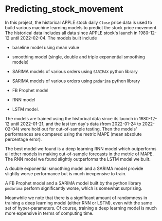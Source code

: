 # Predicting_stock_movement

In this project, the historical   APPLE  stock daily `Close` price data is used to build various machine learning models to predict the stock price movement. The historical data includes all data since APPLE stock's launch in 1980-12-12 until 2022-02-04. The models built include 

- baseline model using mean value

- smoothing model (single, double and triple exponential smoothing models)

- SARIMA models of various orders using `SARIMAX` python library

- SARIMA models of various orders using `pmdarima` python library

- FB Prophet model

- RNN model

- LSTM model. 

The models are trained using the historical data since its launch in 1980-12-12 until 2022-01-21, and  the last ten day's data (from 2022-01-24 to 2022-02-04) were hold out for out-of-sample testing.  Then the models' performances are compared using the metric MAPE (mean absolute percentage error). 


The best model we found is a  deep learning RNN model which  outperforms all other  models in making out-of-sample forecasts  in the metric of MAPE.  The RNN model we found slightly outperforms the LSTM model we built. 

A double exponential smoothing model and a SARIMA model provide slightly worse performance but is much inexpensive to train. 

A FB Prophet model and a SARIMA model built by the python library `pmdarima`   perform significantly worse, which is somewhat surprising. 

Meanwhile we note that there is a significant amount of randomness in training a deep learning model (either RNN or LSTM), even with the same set of hyper-parameters. Of course, training a deep learning model is much more expensive in terms of computing time. 
